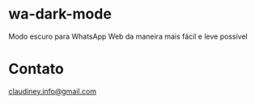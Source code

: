 # wa-dark-mode
Modo escuro para WhatsApp Web da maneira mais fácil e leve possível

# Contato
claudiney.info@gmail.com